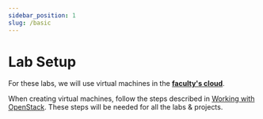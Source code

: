 ```yaml
---
sidebar_position: 1
slug: /basic
---
```


# Lab Setup

For these labs, we will use virtual machines in the **[faculty's cloud](https://cloud.grid.pub.ro)**.

When creating virtual machines, follow the steps described in [Working with OpenStack](working_with_openstack.md).
These steps will be needed for all the labs & projects.
